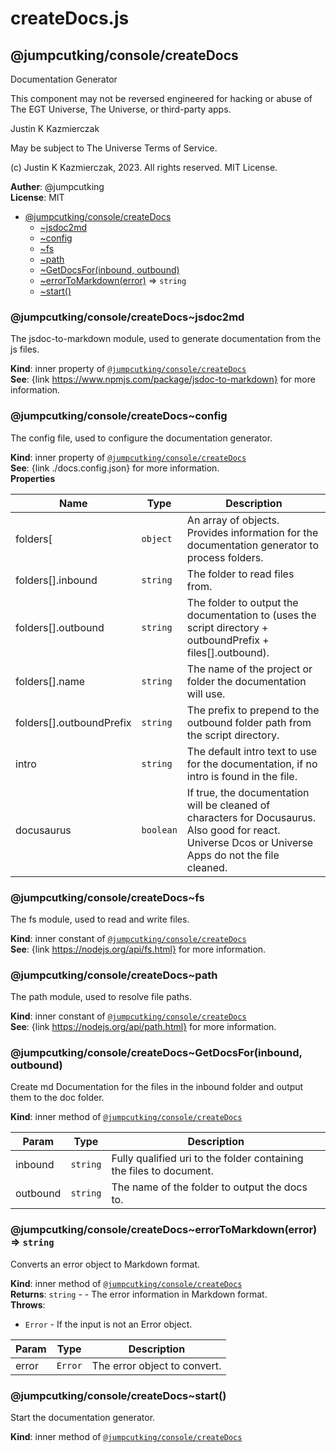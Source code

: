 # createDocs.js
<a name="module_@jumpcutking/console/createDocs"></a>

## @jumpcutking/console/createDocs
Documentation Generator

This component may not be reversed engineered for hacking or abuse
of The EGT Universe, The Universe, or third-party apps.

Justin K Kazmierczak

May be subject to The Universe Terms of Service.

(c) Justin K Kazmierczak, 2023. All rights reserved.
MIT License.

**Auther**: @jumpcutking  
**License**: MIT  

* [@jumpcutking/console/createDocs](#module_@jumpcutking/console/createDocs)
    * [~jsdoc2md](#module_@jumpcutking/console/createDocs..jsdoc2md)
    * [~config](#module_@jumpcutking/console/createDocs..config)
    * [~fs](#module_@jumpcutking/console/createDocs..fs)
    * [~path](#module_@jumpcutking/console/createDocs..path)
    * [~GetDocsFor(inbound, outbound)](#module_@jumpcutking/console/createDocs..GetDocsFor)
    * [~errorToMarkdown(error)](#module_@jumpcutking/console/createDocs..errorToMarkdown) ⇒ <code>string</code>
    * [~start()](#module_@jumpcutking/console/createDocs..start)

<a name="module_@jumpcutking/console/createDocs..jsdoc2md"></a>

### @jumpcutking/console/createDocs~jsdoc2md
The jsdoc-to-markdown module, used to generate documentation from the js files.

**Kind**: inner property of [<code>@jumpcutking/console/createDocs</code>](#module_@jumpcutking/console/createDocs)  
**See**: {link https://www.npmjs.com/package/jsdoc-to-markdown} for more information.  
<a name="module_@jumpcutking/console/createDocs..config"></a>

### @jumpcutking/console/createDocs~config
The config file, used to configure the documentation generator.

**Kind**: inner property of [<code>@jumpcutking/console/createDocs</code>](#module_@jumpcutking/console/createDocs)  
**See**: {link ./docs.config.json} for more information.  
**Properties**

| Name | Type | Description |
| --- | --- | --- |
| folders[ | <code>object</code> | An array of objects. Provides information for the documentation generator to process folders. |
| folders[].inbound | <code>string</code> | The folder to read files from. |
| folders[].outbound | <code>string</code> | The folder to output the documentation to (uses the script directory + outboundPrefix + files[].outbound). |
| folders[].name | <code>string</code> | The name of the project or folder the documentation will use. |
| folders[].outboundPrefix | <code>string</code> | The prefix to prepend to the outbound folder path from the script directory. |
| intro | <code>string</code> | The default intro text to use for the documentation, if no intro is found in the file. |
| docusaurus | <code>boolean</code> | If true, the documentation will be cleaned of characters for Docusaurus. Also good for react. Universe Dcos or Universe Apps do not the file cleaned. |

<a name="module_@jumpcutking/console/createDocs..fs"></a>

### @jumpcutking/console/createDocs~fs
The fs module, used to read and write files.

**Kind**: inner constant of [<code>@jumpcutking/console/createDocs</code>](#module_@jumpcutking/console/createDocs)  
**See**: {link https://nodejs.org/api/fs.html} for more information.  
<a name="module_@jumpcutking/console/createDocs..path"></a>

### @jumpcutking/console/createDocs~path
The path module, used to resolve file paths.

**Kind**: inner constant of [<code>@jumpcutking/console/createDocs</code>](#module_@jumpcutking/console/createDocs)  
**See**: {link https://nodejs.org/api/path.html} for more information.  
<a name="module_@jumpcutking/console/createDocs..GetDocsFor"></a>

### @jumpcutking/console/createDocs~GetDocsFor(inbound, outbound)
Create md Documentation for the files in the inbound folder and output them to the doc folder.

**Kind**: inner method of [<code>@jumpcutking/console/createDocs</code>](#module_@jumpcutking/console/createDocs)  

| Param | Type | Description |
| --- | --- | --- |
| inbound | <code>string</code> | Fully qualified uri to the folder containing the files to document. |
| outbound | <code>string</code> | The name of the folder to output the docs to. |

<a name="module_@jumpcutking/console/createDocs..errorToMarkdown"></a>

### @jumpcutking/console/createDocs~errorToMarkdown(error) ⇒ <code>string</code>
Converts an error object to Markdown format.

**Kind**: inner method of [<code>@jumpcutking/console/createDocs</code>](#module_@jumpcutking/console/createDocs)  
**Returns**: <code>string</code> - - The error information in Markdown format.  
**Throws**:

- <code>Error</code> - If the input is not an Error object.


| Param | Type | Description |
| --- | --- | --- |
| error | <code>Error</code> | The error object to convert. |

<a name="module_@jumpcutking/console/createDocs..start"></a>

### @jumpcutking/console/createDocs~start()
Start the documentation generator.

**Kind**: inner method of [<code>@jumpcutking/console/createDocs</code>](#module_@jumpcutking/console/createDocs)  

